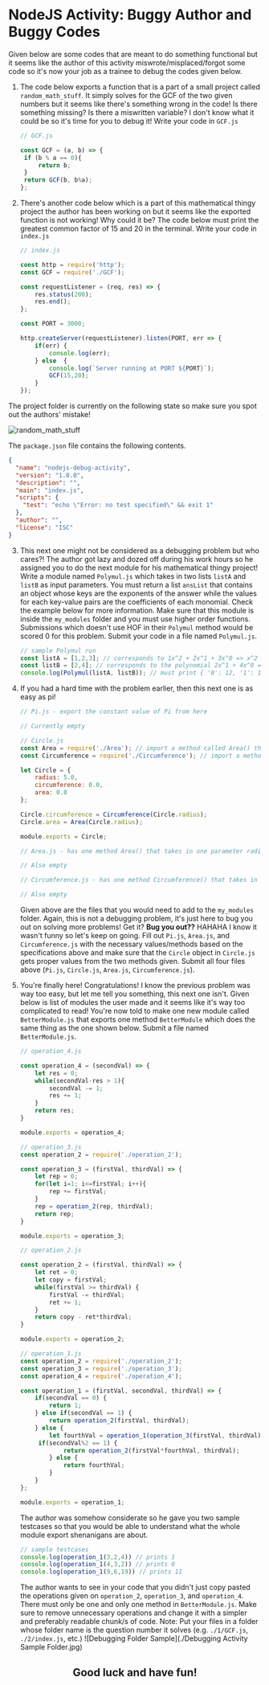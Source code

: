 # NodeJS Activity: Buggy Author and Buggy Codes

Given below are some codes that are meant to do something functional but it seems like the author of this activity miswrote/misplaced/forgot some code so it's now your job as a trainee to debug the codes given below.

1) The code below exports a function that is a part of a small project called `random_math_stuff`. It simply solves for the GCF of the two given numbers but it seems like there's something wrong in the code! Is there something missing? Is there a miswritten variable? I don't know what it could be so it's time for you to debug it! Write your code in `GCF.js`

   ```javascript
   // GCF.js
   
   const GCF = (a, b) => {
   	if (b % a == 0){
   		return b;
   	}
   	return GCF(b, b%a);
   };
   ```

2) There's another code below which is a part of this mathematical thingy project the author has been working on but it seems like the exported function is not working! Why could it be? The code below must print the greatest common factor of 15 and 20 in the terminal. Write your code in `index.js`

   ```javascript
   // index.js
   
   const http = require('http');
   const GCF = require('./GCF');
   
   const requestListener = (req, res) => {
       res.status(200);
       res.end();
   };
   
   const PORT = 3000;
   
   http.createServer(requestListener).listen(PORT, err => {
       if(err) {
           console.log(err);
       } else  {
           console.log(`Server running at PORT ${PORT}`);
           GCF(15,20);
       }
   });
   ```

The project folder is currently on the following state so make sure you spot out the authors' mistake!

![random_math_stuff](https://i.imgur.com/91amcZ1.jpeg)

The `package.json` file contains the following contents.

```json
{
  "name": "nodejs-debug-activity",
  "version": "1.0.0",
  "description": "",
  "main": "index.js",
  "scripts": {
    "test": "echo \"Error: no test specified\" && exit 1"
  },
  "author": "",
  "license": "ISC"
}
```

3) This next one might not be considered as a debugging problem but who cares?! The author got lazy and dozed off during his work hours so he assigned you to do the next module for his mathematical thingy project! Write a module named `Polymul.js` which takes in two lists `listA` and `listB` as input parameters. You must return a list `ansList` that contains an object whose keys are the exponents of the answer while the values for each key-value pairs are the coefficients of each monomial. Check the example below for more information. Make sure that this module is inside the `my_modules` folder and you must use higher order functions. Submissions which doesn't use HOF in their `Polymul` method would be scored 0 for this problem. Submit your code in a file named `Polymul.js`.

   ```javascript
   // sample Polymul run
   const listA = [1,2,3]; // corresponds to 1x^2 + 2x^1 + 3x^0 => x^2 + 2x + 3
   const listB = [2,4]; // corresponds to the polynomial 2x^1 + 4x^0 => 2x + 4
   console.log(Polymul(listA, listB)); // must print { '0': 12, '1': 14, '2': 8, '3': 2 } which corresponds to the polynomial 2x^3 + 8x^2 + 14x^1 + 12x^0 => 2x^3 + 8x^2 + 14x + 12
   ```


4. If you had a hard time with the problem earlier, then this next one is as easy as pi! 

   ```javascript
   // Pi.js - export the constant value of Pi from here
   
   // Currently empty
   ```

   ```javascript
   // Circle.js
   const Area = require('./Area'); // import a method called Area() that takes in one parameter radius which returns the area of a circle with the said radius
   const Circumference = require('./Circumference'); // import a method called Circumference() that takes in one parameter radius which returns the circumference of a circle with the said radius
   
   let Circle = {
       radius: 5.0,
       circumference: 0.0,
       area: 0.0
   };
   
   Circle.circumference = Circumference(Circle.radius);
   Circle.area = Area(Circle.radius);
   
   module.exports = Circle;
   ```

   ```javascript
   // Area.js - has one method Area() that takes in one parameter radius and returns the area of a circle with the said radius, make sure to use the constant value from Pi.js
   
   // Also empty
   ```

   ```javascript
   // Circumference.js - has one method Circumference() that takes in one parameter radius and returns the area of a circle with the said circumference, make sure to use the constant value from Pi.js
   
   // Also empty
   ```

   Given above are the files that you would need to add to the `my_modules` folder. Again, this is not a debugging problem, it's just here to bug you out on solving more problems! Get it? **Bug you out??** HAHAHA I know it wasn't funny so let's keep on going. Fill out `Pi.js`, `Area.js`, and `Circumference.js` with the necessary values/methods based on the specifications above and make sure that the `Circle` object in `Circle.js` gets proper values from the two methods given. Submit all four files above (`Pi.js`, `Circle.js`, `Area.js`, `Circumference.js`).

5. You're finally here! Congratulations! I know the previous problem was way too easy, but let me tell you something, this next one isn't. Given below is list of modules the user made and it seems like it's way too complicated to read! You're now told to make one new module called `BetterModule.js` that exports one method `BetterModule` which does the same thing as the one shown below. Submit a file named `BetterModule.js`.

   ```javascript
   // operation_4.js
   
   const operation_4 = (secondVal) => {
       let res = 0;
       while(secondVal-res > 1){
           secondVal -= 1;
           res += 1;
       }
       return res;
   }
   
   module.exports = operation_4;
   ```

   ```javascript
   // operation_3.js
   const operation_2 = require('./operation_2');
   
   const operation_3 = (firstVal, thirdVal) => {
       let rep = 0;
       for(let i=1; i<=firstVal; i++){
           rep += firstVal;
       }
       rep = operation_2(rep, thirdVal);
       return rep;
   }
   
   module.exports = operation_3;
   ```

   ```javascript
   // operation_2.js
   
   const operation_2 = (firstVal, thirdVal) => {
       let ret = 0;
       let copy = firstVal;
       while(firstVal >= thirdVal) {
           firstVal -= thirdVal;
           ret += 1;
       }
       return copy - ret*thirdVal;
   }
   
   module.exports = operation_2;
   ```

   ```javascript
   // operation_1.js
   const operation_2 = require('./operation_2');
   const operation_3 = require('./operation_3');
   const operation_4 = require('./operation_4');
   
   const operation_1 = (firstVal, secondVal, thirdVal) => {
       if(secondVal == 0) {
           return 1;
       } else if(secondVal == 1) {
           return operation_2(firstVal, thirdVal);
       } else {
           let fourthVal = operation_1(operation_3(firstVal, thirdVal), operation_4(secondVal), thirdVal);
       	if(secondVal%2 == 1) {
               return operation_2(firstVal*fourthVal, thirdVal);
           } else {
               return fourthVal;
           }
       }
   };
   
   module.exports = operation_1;
   ```

   The author was somehow considerate so he gave you two sample testcases so that you would be able to understand what the whole module export shenanigans are about.

   ```javascript
   // sample testcases
   console.log(operation_1(3,2,4)) // prints 1
   console.log(operation_1(4,3,2)) // prints 0
   console.log(operation_1(9,6,19)) // prints 11
   ```

   The author wants to see in your code that you didn't just copy pasted the operations given on `operation_2`, `operation_3`, and `operation_4`. There must only be one and only one method in `BetterModule.js`. Make sure to remove unnecessary operations and change it with a simpler and preferably readable chunk/s of code.
   Note: Put your files in a folder whose folder name is the question number it solves (e.g. `./1/GCF.js`, `./2/index.js`, etc.) 
   ![Debugging Folder Sample](./Debugging Activity Sample Folder.jpg)

<div style="text-align: center"><h2>Good luck and have fun!</h2></div>